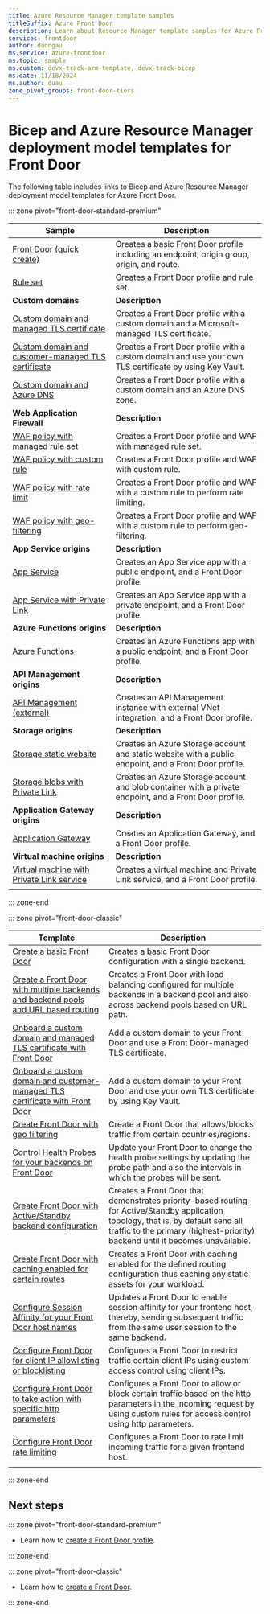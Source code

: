 ```yaml
---
title: Azure Resource Manager template samples
titleSuffix: Azure Front Door
description: Learn about Resource Manager template samples for Azure Front Door, including templates for creating a basic Front Door profile and configuring Front Door rate limiting.
services: frontdoor
author: duongau
ms.service: azure-frontdoor
ms.topic: sample
ms.custom: devx-track-arm-template, devx-track-bicep
ms.date: 11/18/2024
ms.author: duau
zone_pivot_groups: front-door-tiers
---
```

# Bicep and Azure Resource Manager deployment model templates for Front Door

The following table includes links to Bicep and Azure Resource Manager deployment model templates for Azure Front Door.

::: zone pivot="front-door-standard-premium"

| Sample | Description |
|-|-|
| [Front Door (quick create)](https://github.com/Azure/azure-quickstart-templates/tree/master/quickstarts/microsoft.cdn/front-door-standard-premium/) | Creates a basic Front Door profile including an endpoint, origin group, origin, and route.  |
| [Rule set](https://github.com/Azure/azure-quickstart-templates/tree/master/quickstarts/microsoft.cdn/front-door-standard-premium-rule-set/) | Creates a Front Door profile and rule set.  |
|**Custom domains**| **Description** |
| [Custom domain and managed TLS certificate](https://github.com/Azure/azure-quickstart-templates/tree/master/quickstarts/microsoft.cdn/front-door-standard-premium-custom-domain/) | Creates a Front Door profile with a custom domain and a Microsoft-managed TLS certificate.  |
| [Custom domain and customer-managed TLS certificate](https://github.com/Azure/azure-quickstart-templates/tree/master/quickstarts/microsoft.cdn/front-door-standard-premium-custom-domain-customer-certificate/) | Creates a Front Door profile with a custom domain and use your own TLS certificate by using Key Vault.  |
| [Custom domain and Azure DNS](https://github.com/Azure/azure-quickstart-templates/tree/master/quickstarts/microsoft.cdn/front-door-standard-premium-custom-domain-azure-dns/) | Creates a Front Door profile with a custom domain and an Azure DNS zone.  |
|**Web Application Firewall**| **Description** |
| [WAF policy with managed rule set](https://github.com/Azure/azure-quickstart-templates/tree/master/quickstarts/microsoft.cdn/front-door-premium-waf-managed/) | Creates a Front Door profile and WAF with managed rule set.  |
| [WAF policy with custom rule](https://github.com/Azure/azure-quickstart-templates/tree/master/quickstarts/microsoft.cdn/front-door-standard-premium-waf-custom/) | Creates a Front Door profile and WAF with custom rule.  |
| [WAF policy with rate limit](https://github.com/Azure/azure-quickstart-templates/tree/master/quickstarts/microsoft.cdn/front-door-standard-premium-rate-limit/) | Creates a Front Door profile and WAF with a custom rule to perform rate limiting.  |
| [WAF policy with geo-filtering](https://github.com/Azure/azure-quickstart-templates/tree/master/quickstarts/microsoft.cdn/front-door-standard-premium-geo-filtering/) | Creates a Front Door profile and WAF with a custom rule to perform geo-filtering.  |
|**App Service origins**| **Description** |
| [App Service](https://github.com/Azure/azure-quickstart-templates/tree/master/quickstarts/microsoft.cdn/front-door-standard-premium-app-service-public) | Creates an App Service app with a public endpoint, and a Front Door profile.  |
| [App Service with Private Link](https://github.com/Azure/azure-quickstart-templates/tree/master/quickstarts/microsoft.cdn/front-door-premium-app-service-private-link) | Creates an App Service app with a private endpoint, and a Front Door profile.  |
|**Azure Functions origins**| **Description** |
| [Azure Functions](https://github.com/Azure/azure-quickstart-templates/tree/master/quickstarts/microsoft.cdn/front-door-standard-premium-function-public/) | Creates an Azure Functions app with a public endpoint, and a Front Door profile.  |
|**API Management origins**| **Description** |
| [API Management (external)](https://github.com/Azure/azure-quickstart-templates/tree/master/quickstarts/microsoft.cdn/front-door-standard-premium-api-management-external) | Creates an API Management instance with external VNet integration, and a Front Door profile.  |
|**Storage origins**| **Description** |
| [Storage static website](https://github.com/Azure/azure-quickstart-templates/tree/master/quickstarts/microsoft.cdn/front-door-standard-premium-storage-static-website) | Creates an Azure Storage account and static website with a public endpoint, and a Front Door profile.  |
| [Storage blobs with Private Link](https://github.com/Azure/azure-quickstart-templates/tree/master/quickstarts/microsoft.cdn/front-door-premium-storage-blobs-private-link) | Creates an Azure Storage account and blob container with a private endpoint, and a Front Door profile.  |
|**Application Gateway origins**| **Description** |
| [Application Gateway](https://github.com/Azure/azure-quickstart-templates/tree/master/quickstarts/microsoft.cdn/front-door-standard-premium-application-gateway-public) | Creates an Application Gateway, and a Front Door profile. |
|**Virtual machine origins**| **Description** |
| [Virtual machine with Private Link service](https://github.com/Azure/azure-quickstart-templates/tree/master/quickstarts/microsoft.cdn/front-door-premium-vm-private-link) | Creates a virtual machine and Private Link service, and a Front Door profile. |
| | |

::: zone-end

::: zone pivot="front-door-classic"

| Template | Description |
| ---| ---|
| [Create a basic Front Door](https://github.com/Azure/azure-quickstart-templates/tree/master/quickstarts/microsoft.network/front-door-create-basic)| Creates a basic Front Door configuration with a single backend. |
| [Create a Front Door with multiple backends and backend pools and URL based routing](https://github.com/Azure/azure-quickstart-templates/tree/master/quickstarts/microsoft.network/front-door-create-multiple-backends)| Creates a Front Door with load balancing configured for multiple backends in a backend pool and also across backend pools based on URL path. |
| [Onboard a custom domain and managed TLS certificate with Front Door](https://github.com/Azure/azure-quickstart-templates/tree/master/quickstarts/microsoft.network/front-door-custom-domain)| Add a custom domain to your Front Door and use a Front Door-managed TLS certificate. |
| [Onboard a custom domain and customer-managed TLS certificate with Front Door](https://github.com/Azure/azure-quickstart-templates/tree/master/quickstarts/microsoft.network/front-door-custom-domain-customer-certificate)| Add a custom domain to your Front Door and use your own TLS certificate by using Key Vault. |
| [Create Front Door with geo filtering](https://github.com/Azure/azure-quickstart-templates/tree/master/quickstarts/microsoft.network/front-door-geo-filtering)| Create a Front Door that allows/blocks traffic from certain countries/regions. |
| [Control Health Probes for your backends on Front Door](https://github.com/Azure/azure-quickstart-templates/tree/master/quickstarts/microsoft.network/front-door-health-probes)| Update your Front Door to change the health probe settings by updating the probe path and also the intervals in which the probes will be sent. |
| [Create Front Door with Active/Standby backend configuration](https://github.com/Azure/azure-quickstart-templates/tree/master/quickstarts/microsoft.network/front-door-priority-lb)| Creates a Front Door that demonstrates priority-based routing for Active/Standby application topology, that is, by default send all traffic to the primary (highest-priority) backend until it becomes unavailable. |
| [Create Front Door with caching enabled for certain routes](https://github.com/Azure/azure-quickstart-templates/tree/master/quickstarts/microsoft.network/front-door-create-caching)| Creates a Front Door with caching enabled for the defined routing configuration thus caching any static assets for your workload. |
| [Configure Session Affinity for your Front Door host names](https://github.com/Azure/azure-quickstart-templates/tree/master/quickstarts/microsoft.network/front-door-session-affinity) | Updates a Front Door to enable session affinity for your frontend host, thereby, sending subsequent traffic from the same user session to the same backend. |
| [Configure Front Door for client IP allowlisting or blocklisting](https://github.com/Azure/azure-quickstart-templates/tree/master/quickstarts/microsoft.network/front-door-waf-clientip)| Configures a Front Door to restrict traffic certain client IPs using custom  access control using client IPs. |
| [Configure Front Door to take action with specific http parameters](https://github.com/Azure/azure-quickstart-templates/tree/master/quickstarts/microsoft.network/front-door-waf-http-params)| Configures a Front Door to allow or block certain traffic based on the http parameters in the incoming request by using custom rules for access control using http parameters. |
| [Configure Front Door rate limiting](https://github.com/Azure/azure-quickstart-templates/tree/master/quickstarts/microsoft.network/front-door-rate-limiting)| Configures a Front Door to rate limit incoming traffic for a given frontend host. |
| | |

::: zone-end

## Next steps

::: zone pivot="front-door-standard-premium"

- Learn how to [create a Front Door profile](standard-premium/create-front-door-portal.md).

::: zone-end

::: zone pivot="front-door-classic"

- Learn how to [create a Front Door](quickstart-create-front-door.md).

::: zone-end
